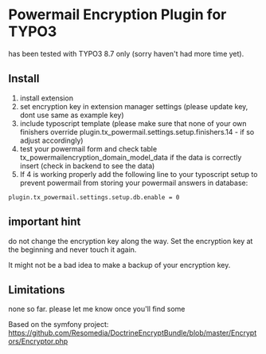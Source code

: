 # Powermail Encryption Plugin for TYPO3

has been tested with TYPO3 8.7 only (sorry haven't had more time yet). 

## Install

1) install extension
2) set encryption key in extension manager settings (please update key, dont use same as example key)
3) include typoscript template (please make sure that none of your own finishers override plugin.tx_powermail.settings.setup.finishers.14 - if so adjust accordingly)
4) test your powermail form and check table tx_powermailencryption_domain_model_data if the data is correctly insert (check in backend to see the data)
5) If 4 is working properly add the following line to your typoscript setup to prevent powermail from storing your powermail answers in database:
```
plugin.tx_powermail.settings.setup.db.enable = 0
```

## important hint
do not change the encryption key along the way. Set the encryption key at the beginning and never touch it again.

It might not be a bad idea to make a backup of your encryption key.

## Limitations

none so far. please let me know once you'll find some

Based on the symfony project: https://github.com/Resomedia/DoctrineEncryptBundle/blob/master/Encryptors/Encryptor.php